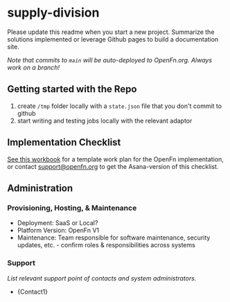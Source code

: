# supply-division

Please update this readme when you start a new project. 
Summarize the solutions implemented or leverage Github pages to build a documentation site.  

*Note that commits to `main` will be auto-deployed to OpenFn.org. Always work on a branch!*

## Getting started with the Repo

1. create `/tmp` folder locally with a `state.json` file that you don't commit to github
2. start writing and testing jobs locally with the relevant adaptor

## Implementation Checklist
[See this workbook](https://docs.google.com/spreadsheets/d/1_XY0nx0OLNUsogrIHnRaSTyZ-KdcSXks-tqwm3ZfMc4/edit#gid=72612093) for a template work plan for the OpenFn implementation, or contact support@openfn.org to get the Asana-version of this checklist. 

## Administration

### Provisioning, Hosting, & Maintenance
- Deployment: SaaS or Local? 
- Platform Version: OpenFn V1
- Maintenance: Team responsible for software maintenance, security updates, etc. - confirm roles & responsibilities across systems 

### Support
_List relevant support point of contacts and system administrators._
- {Contact1}
